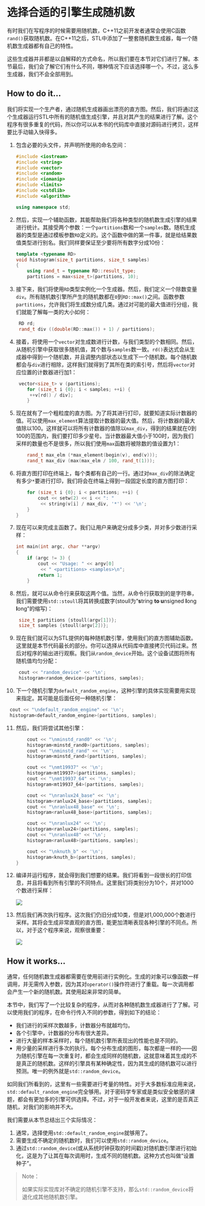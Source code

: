 # 选择合适的引擎生成随机数

有时我们在写程序的时候需要用随机数，C++11之前开发者通常会使用C函数`rand()`获取随机数。在C++11之后，STL中添加了一整套随机数生成器，每一个随机数生成器都有自己的特性。

这些生成器并非都是以自解释的方式命名，所以我们要在本节对它们进行了解。本节最后，我们会了解它们有什么不同，哪种情况下应该选择哪一个。不过，这么多生成器，我们不会全部用到。

## How to do it...

我们将实现一个生产者，通过随机生成器画出漂亮的直方图。然后，我们将通过这个生成器运行STL中所有的随机值生成引擎，并且对其产生的结果进行了解。这个程序有很多重复的代码，所以你可以从本书的代码库中直接对源码进行拷贝，这样要比手动输入快得多。

1. 包含必要的头文件，并声明所使用的命名空间：

   ```c++
   #include <iostream>
   #include <string>
   #include <vector>
   #include <random>
   #include <iomanip>
   #include <limits>
   #include <cstdlib>
   #include <algorithm>
   
   using namespace std;
   ```

2. 然后，实现一个辅助函数，其能帮助我们将各种类型的随机数生成引擎的结果进行统计。其接受两个参数：一个`partitions`数和一个`samples`数。随机生成器的类型是通过模板参数`RD`定义的。这个函数中做的第一件事，就是给结果数值类型进行别名。我们同样要保证至少要将所有数字分成10份：

   ```c++
   template <typename RD>
   void histogram(size_t partitions, size_t samples)
   {
       using rand_t = typename RD::result_type;
       partitions = max<size_t>(partitions, 10);
   ```

3. 接下来，我们将使用`RD`类型实例化一个生成器。然后，我们定义一个除数变量`div`。所有随机数引擎所产生的随机数都在`0`到`RD::max()`之间。函数参数`partitions`，允许我们将生成数分成几类。通过对可能的最大值进行分组，我们就能了解每一类的大小如何：

   ```c++
   	RD rd;
   	rand_t div ((double(RD::max()) + 1) / partitions); 
   ```

4. 接着，将使用一个`vector`对生成数进行计数，与我们类型的个数相同。然后，从随机引擎中获取很多随机值，其个数与`samples`数一致。`rd()`表达式会从生成器中得到一个随机数，并且调整内部状态以生成下一个随机数。每个随机数都会与`div`进行相除，这样我们就得到了其所在类的索引号，然后将`vector`对应位置的计数器进行加1：

   ```c++
   	vector<size_t> v (partitions);
       for (size_t i {0}; i < samples; ++i) {
       	++v[rd() / div];
       } 
   ```

5. 现在就有了一个粗粒度的直方图。为了将其进行打印，就要知道实际计数器的值。可以使用`max_element`算法提取计数器的最大值。然后，将计数器的最大值除以100。这样就可以将所有计数器的值除以`max_div`，得到的结果就在0到100的范围内，我们要打印多少星号。当计数器最大值小于100时，因为我们采样的数量也不是很多，所以我们使用`max`函数将被除数的值设置为1：

   ```c++
       rand_t max_elm (*max_element(begin(v), end(v)));
       rand_t max_div (max(max_elm / 100, rand_t(1)));
   ```

6. 将直方图打印在终端上，每个类都有自己的一行。通过对`max_div`的除法确定有多少`*`要进行打印，我们将会在终端上得到一段固定长度的直方图打印：

   ```c++
       for (size_t i {0}; i < partitions; ++i) {
           cout << setw(2) << i << ": "
           	<< string(v[i] / max_div, '*') << '\n';
       }
   }
   ```

7. 现在可以来完成主函数了。我们让用户来确定分成多少类，并对多少数进行采样：

   ```c++
   int main(int argc, char **argv)
   {
       if (argc != 3) {
           cout << "Usage: " << argv[0]
           	<< " <partitions> <samples>\n";
           return 1;
       }
   ```

8. 然后，就可以从命令行来获取这两个值。当然，从命令行获取到的是字符串，我们需要使用`std::stoull`将其转换成数字(stoull为“**s**tring **to u**nsigned **l**ong **l**ong”的缩写)：

   ```c++
   	size_t partitions {stoull(argv[1])};
   	size_t samples {stoull(argv[2])};
   ```

9. 现在我们就可以为STL提供的每种随机数引擎，使用我们的直方图辅助函数。这里就是本节代码最长的部分。你可以选择从代码库中直接拷贝代码过来。然后对程序的输出进行观察。我们从`random_device`开始。这个设备试图将所有随机值均匀分配：

   ```c++
   	cout << "random_device" << '\n';
   	histogram<random_device>(partitions, samples);
   ```

10. 下一个随机引擎为`default_random_engine`，这种引擎的具体实现需要用实现来指定。其可能是后面任何一种随机引擎：

   ```c++
   	cout << "\ndefault_random_engine" << '\n';
   	histogram<default_random_engine>(partitions, samples);
   ```

11. 然后，我们将尝试其他引擎：

    ```c++
        cout << "\nminstd_rand0" << '\n';
        histogram<minstd_rand0>(partitions, samples);
        cout << "\nminstd_rand" << '\n';
        histogram<minstd_rand>(partitions, samples);
    
        cout << "\nmt19937" << '\n';
        histogram<mt19937>(partitions, samples);
        cout << "\nmt19937_64" << '\n';
        histogram<mt19937_64>(partitions, samples);
    
        cout << "\nranlux24_base" << '\n';
        histogram<ranlux24_base>(partitions, samples);
        cout << "\nranlux48_base" << '\n';
        histogram<ranlux48_base>(partitions, samples);
    
        cout << "\nranlux24" << '\n';
        histogram<ranlux24>(partitions, samples);
        cout << "\nranlux48" << '\n';
        histogram<ranlux48>(partitions, samples);
    
        cout << "\nknuth_b" << '\n';
        histogram<knuth_b>(partitions, samples);
    }
    ```

12. 编译并运行程序，就会得到我们想要的结果。我们将看到一段很长的打印信息，并且将看到所有引擎的不同特点。这里我们将类别分为10个，并对1000个数进行采样：

    ![](../../images/chapter8/8-13-1.png)

13. 然后我们再次执行程序。这次我们仍旧分成10类，但是对1,000,000个数进行采样。其将会生成非常直观的直方图，能更加清晰表现各种引擎的不同点。所以，对于这个程序来说，观察很重要：

    ![](../../images/chapter8/8-13-2.png)

## How it works...

通常，任何随机数生成器都需要在使用前进行实例化。生成的对象可以像函数一样调用，并无需传入参数，因为其对`operator()`操作符进行了重载。每一次调用都会产生一个新的随机数。其使用起来非常的简单。

本节中，我们写了一个比较复杂的程序，从而对各种随机数生成器进行了了解。可以使用我们的程序，在命令行传入不同的参数，得到如下的结论：

- 我们进行的采样次数越多，计数器分布就越均匀。
- 各个引擎中，计数器的分布有很大差异。
- 进行大量的样本采样时，每个随机数引擎所表现出的性能也是不同的。
- 用少量的采样进行多次的执行。每个分布生成的图形，每次都是一样的——因为随机引擎在每一次重复时，都会生成同样的随机数，这就意味着其生成的不是真正的随机数。这样的引擎具有某种确定性，因为其生成的随机数可以进行预测。唯一的例外就是`std::random_device`。

如同我们所看到的，这里有一些需要进行考量的特性。对于大多数标准应用来说，`std::default_random_engine`完全够用。对于密码学专家或是类似安全敏感的课题，都会有更加多的引擎可供选择。不过，对于一般开发者来说，这里的是否真正随机，对我们的影响并不大。

我们需要从本节总结出三个实际情况：

1. 通常，选择使用`std::default_random_engine`就够用了。
2. 需要生成不确定的随机数时，我们可以使用`std::random_device`。
3. 通过`std::random_device`(或从系统时钟获取的时间戳)对随机数引擎进行初始化，这是为了让其在每次调用时，生成不同的随机数。这种方式也叫做“设置种子”。

> Note：
>
> 如果实际实现库对不确定的随机引擎不支持，那么`std::random_device`将退化成其他随机数引擎。

